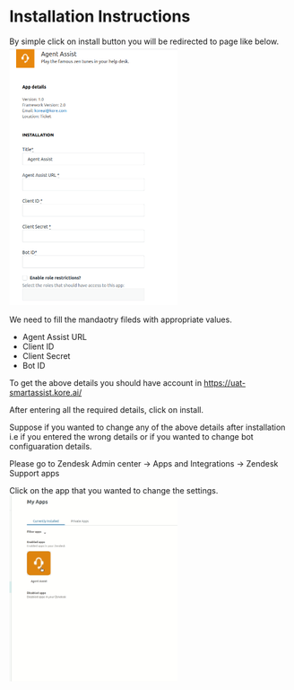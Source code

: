 # Installation Instructions

By simple click on install button you will be redirected to page like below.
<img
  src="./translations/Instruction-1.png"
  style="display: inline-block; margin: 0 auto; max-width: 300px">

  We need to fill the mandaotry fileds with appropriate values.
  
* Agent Assist URL
* Client ID
* Client Secret
* Bot ID

To get the above details you should have account in https://uat-smartassist.kore.ai/

After entering all the required details, click on install.

Suppose if you wanted to change any of the above details after installation i.e if you entered the wrong details or if you wanted to change bot configuaration details.

Please go to Zendesk Admin center &#8594; Apps and Integrations &#8594; Zendesk Support apps 

Click on the app that you wanted to change the settings.
<img
  src="./translations/update.gif"
  style="display: inline-block; margin: 0 auto; max-width: 300px">